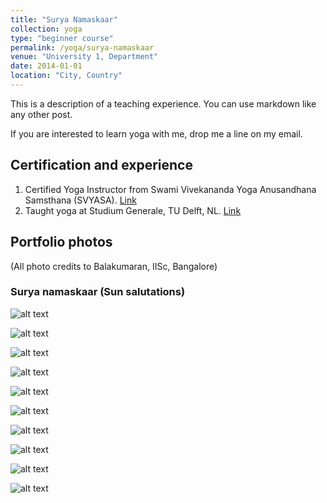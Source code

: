 ```yaml
---
title: "Surya Namaskaar"
collection: yoga
type: "beginner course"
permalink: /yoga/surya-namaskaar
venue: "University 1, Department"
date: 2014-01-01
location: "City, Country"
---
```


This is a description of a teaching experience. You can use markdown like any other post.

If you are interested to learn yoga with me, drop me a line on my email. 

## Certification and experience

1. Certified Yoga Instructor from Swami Vivekananda Yoga Anusandhana Samsthana (SVYASA). [Link](https://svyasa.edu.in/)
2. Taught yoga at Studium Generale, TU Delft, NL. [Link](https://sg.tudelft.nl/weekly-events/yoga-meditation-sessions/)

## Portfolio photos 
(All photo credits to Balakumaran, IISc, Bangalore) 

### Surya namaskaar (Sun salutations)

![alt text](/images/blog_images/yoga_portfolio/IMG_1365.jpg)<br/> 

![alt text](/images/blog_images/yoga_portfolio/IMG_1366.jpg)<br/> 

![alt text](/images/blog_images/yoga_portfolio/IMG_1370.jpg)<br/> 

![alt text](/images/blog_images/yoga_portfolio/IMG_1373.jpg)<br/> 

![alt text](/images/blog_images/yoga_portfolio/IMG_1377.jpg)<br/> 

![alt text](/images/blog_images/yoga_portfolio/IMG_1380.jpg)<br/> 

![alt text](/images/blog_images/yoga_portfolio/IMG_1383.jpg)<br/> 

![alt text](/images/blog_images/yoga_portfolio/IMG_1386.jpg)<br/>

![alt text](/images/blog_images/yoga_portfolio/IMG_1387.jpg)<br/>


![alt text](/images/blog_images/yoga_portfolio/IMG_1389.jpg)<br/>